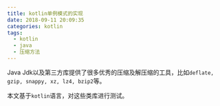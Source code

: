 ```yaml
---
title: kotlin单例模式的实现
date: 2018-09-11 20:09:35
categories: kotlin
tags:
  - kotlin
  - java
  - 压缩方法
---
```


Java Jdk以及第三方库提供了很多优秀的压缩及解压缩的工具，比如`deflate, gzip, snappy, xz, lz4, bzip2`等。

本文基于`kotlin`语言，对这些类库进行测试。

<!-- more -->

